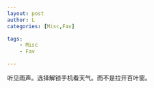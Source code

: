```yaml
---
layout: post
author: L
categories: [Misc,Fav]

tags:
    - Misc
    - Fav

---
```



听见雨声。选择解锁手机看天气。而不是拉开百叶窗。<br>
